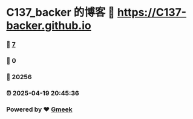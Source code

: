 # C137_backer 的博客 :link: https://C137-backer.github.io 
### :page_facing_up: [7](https://C137-backer.github.io/tag.html) 
### :speech_balloon: 0 
### :hibiscus: 20256 
### :alarm_clock: 2025-04-19 20:45:36 
### Powered by :heart: [Gmeek](https://github.com/Meekdai/Gmeek)
